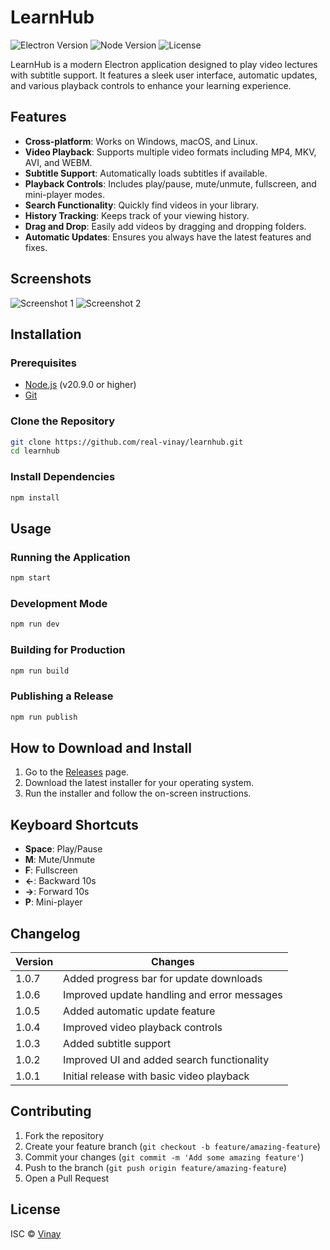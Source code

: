 # LearnHub

![Electron Version](https://img.shields.io/badge/Electron-23.0.0-blue.svg)
![Node Version](https://img.shields.io/badge/Node-20.9.0-green.svg)
![License](https://img.shields.io/badge/License-ISC-yellow.svg)

LearnHub is a modern Electron application designed to play video lectures with subtitle support. It features a sleek user interface, automatic updates, and various playback controls to enhance your learning experience.

## Features

- **Cross-platform**: Works on Windows, macOS, and Linux.
- **Video Playback**: Supports multiple video formats including MP4, MKV, AVI, and WEBM.
- **Subtitle Support**: Automatically loads subtitles if available.
- **Playback Controls**: Includes play/pause, mute/unmute, fullscreen, and mini-player modes.
- **Search Functionality**: Quickly find videos in your library.
- **History Tracking**: Keeps track of your viewing history.
- **Drag and Drop**: Easily add videos by dragging and dropping folders.
- **Automatic Updates**: Ensures you always have the latest features and fixes.

## Screenshots

![Screenshot 1](path/to/screenshot1.png)
![Screenshot 2](path/to/screenshot2.png)

## Installation

### Prerequisites

- [Node.js](https://nodejs.org/) (v20.9.0 or higher)
- [Git](https://git-scm.com/)

### Clone the Repository

```bash
git clone https://github.com/real-vinay/learnhub.git
cd learnhub
```

### Install Dependencies

```bash
npm install
```

## Usage

### Running the Application

```bash
npm start
```

### Development Mode

```bash
npm run dev
```

### Building for Production

```bash
npm run build
```

### Publishing a Release

```bash
npm run publish
```

## How to Download and Install

1. Go to the [Releases](https://github.com/real-vinay/learnhub/releases) page.
2. Download the latest installer for your operating system.
3. Run the installer and follow the on-screen instructions.

## Keyboard Shortcuts

- **Space**: Play/Pause
- **M**: Mute/Unmute
- **F**: Fullscreen
- **←**: Backward 10s
- **→**: Forward 10s
- **P**: Mini-player

## Changelog

| Version | Changes                                     |
| ------- | ------------------------------------------- |
| 1.0.7   | Added progress bar for update downloads     |
| 1.0.6   | Improved update handling and error messages |
| 1.0.5   | Added automatic update feature              |
| 1.0.4   | Improved video playback controls            |
| 1.0.3   | Added subtitle support                      |
| 1.0.2   | Improved UI and added search functionality  |
| 1.0.1   | Initial release with basic video playback   |

## Contributing

1. Fork the repository
2. Create your feature branch (`git checkout -b feature/amazing-feature`)
3. Commit your changes (`git commit -m 'Add some amazing feature'`)
4. Push to the branch (`git push origin feature/amazing-feature`)
5. Open a Pull Request

## License

ISC © [Vinay](https://github.com/real-vinay)
